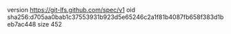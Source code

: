 version https://git-lfs.github.com/spec/v1
oid sha256:d705aa0bab1c37553931b923d5e65246c2a1f81b4087fb658f383d1beb7ac448
size 452
